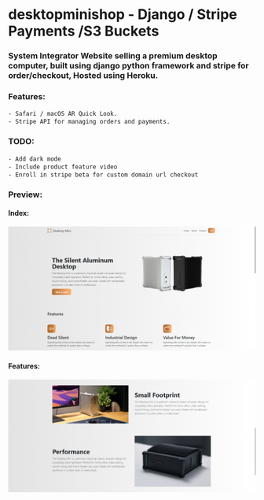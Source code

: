 # desktopminishop - Django / Stripe Payments /S3 Buckets

### System Integrator Website selling a premium desktop computer, built using django python framework and stripe for order/checkout, Hosted using Heroku.

### Features:
    - Safari / macOS AR Quick Look. 
    - Stripe API for managing orders and payments.

### TODO:
    - Add dark mode
    - Include product feature video
    - Enroll in stripe beta for custom domain url checkout
    

### Preview:
#### Index:
![Preview1](/Screenshot%202021-05-06%20174953.png)
#### Features:
![Preview2](/Screenshot%202021-05-06%20174935.png)

